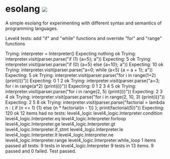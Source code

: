 # esolang ![](https://github.com/mikeizbicki/esolang/workflows/tests/badge.svg)

A simple esolang for experimenting with different syntax and semantics of programming languages.

Level4 tests: add "if" and "while" functions and override "for" and "range" functions

Trying:
    interpreter = Interpreter()
Expecting nothing
ok
Trying:
    interpreter.visit(parser.parse("if (1) {a=5}; a"))
Expecting:
    5
ok
Trying:
    interpreter.visit(parser.parse("if (0) {a=5} else {a=10}; a"))
Expecting:
    10
ok
Trying:
    interpreter.visit(parser.parse("a=0; while (a<5) {a = a + 1}; a"))
Expecting:
    5
ok
Trying:
    interpreter.visit(parser.parse("for i in range(1+2) {print(i)}"))
Expecting:
    0
    1
    2
ok
Trying:
    interpreter.visit(parser.parse("a=3; for i in range(a*2) {print(i)}"))
Expecting:
    0
    1
    2
    3
    4
    5
ok
Trying:
    interpreter.visit(parser.parse("for i in range(2, 5) {print(i)}"))
Expecting:
    2
    3
    4
ok
Trying:
    interpreter.visit(parser.parse("for i in range(2, 10, 3) {print(i)}"))
Expecting:
    2
    5
    8
ok
Trying:
    interpreter.visit(parser.parse("factorial = lambda n : { if (n <= 1) {1} else {n * factorial(n - 1)} }; print(factorial(5))"))
Expecting:
    120
ok
12 items had no tests:
    level4_logic
    level4_logic.Interpreter.condition
    level4_logic.Interpreter.eq
    level4_logic.Interpreter.forloop
    level4_logic.Interpreter.ge
    level4_logic.Interpreter.gt
    level4_logic.Interpreter.if_stmt
    level4_logic.Interpreter.le
    level4_logic.Interpreter.lt
    level4_logic.Interpreter.ne
    level4_logic.Interpreter.range
    level4_logic.Interpreter.while_loop
1 items passed all tests:
   9 tests in level4_logic.Interpreter
9 tests in 13 items.
9 passed and 0 failed.
Test passed.
